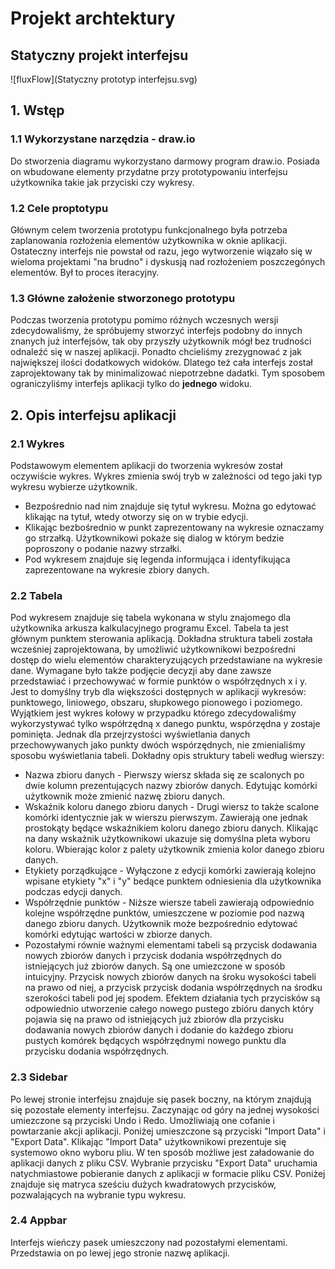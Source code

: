 # Projekt archtektury

## Statyczny projekt interfejsu

![fluxFlow](Statyczny prototyp interfejsu.svg)

## 1. Wstęp

### 1.1 Wykorzystane narzędzia - draw.io
Do stworzenia diagramu wykorzystano darmowy program draw.io. Posiada on wbudowane elementy przydatne przy prototypowaniu interfejsu użytkownika takie jak przyciski czy wykresy. 

### 1.2 Cele proptotypu
Głównym celem tworzenia prototypu funkcjonalnego była potrzeba zaplanowania rozłożenia elementów użytkownika w oknie aplikacji. Ostateczny interfejs nie powstał od razu, jego wytworzenie wiązało się w wieloma projektami "na brudno" i dyskusją nad rozłożeniem poszczegónych elementów. Był to proces iteracyjny.

### 1.3 Główne założenie stworzonego prototypu
Podczas tworzenia prototypu pomimo różnych wczesnych wersji zdecydowaliśmy, że spróbujemy stworzyć interfejs podobny do innych znanych już interfejsów, tak oby przyszły użytkownik mógł bez trudności odnaleźć się w naszej aplikacji. Ponadto chcieliśmy zrezygnować z jak największej ilości dodatkowych widoków. Dlatego też cała interfejs został zaprojektowany tak by minimalizować niepotrzebne dadatki. Tym sposobem ograniczyliśmy interfejs aplikacji tylko do __jednego__ widoku.

## 2. Opis interfejsu aplikacji

### 2.1 Wykres
Podstawowym elementem aplikacji do tworzenia wykresów został oczywiście wykres. Wykres zmienia swój tryb w zależności od tego jaki typ wykresu wybierze użytkownik.
* Bezpośrednio nad nim znajduje się tytuł wykresu. Można go edytować klikając na tytuł, wtedy otworzy się on w trybie edycji. 
* Klikając bezbośrednio w punkt zaprezentowany na wykresie oznaczamy go strzałką. Użytkownikowi pokaże się dialog w którym bedzie poproszony o podanie nazwy strzałki. 
* Pod wykresem znajduje się legenda informująca i identyfikująca zaprezentowane na wykresie zbiory danych.

### 2.2 Tabela 
Pod wykresem znajduje się tabela wykonana w stylu znajomego dla użytkownika arkusza kalkulacyjnego programu Excel. Tabela ta jest głównym punktem sterowania aplikacją.  Dokładna struktura tabeli została wcześniej zaprojektowana, by umożliwić użytkownikowi bezpośredni dostęp do wielu elementów charakteryzujących przedstawiane na wykresie dane. Wymagane było także podjęcie decyzji aby dane zawsze przedstawiać i przechowywać w formie punktów o współrzędnych x i y. Jest to domyślny tryb dla większości dostępnych w aplikacji wykresów: punktowego, liniowego, obszaru, słupkowego pionowego i poziomego. Wyjątkiem jest wykres kołowy w przypadku którego zdecydowaliśmy wykorzystywać tylko współrzędną x danego punktu, wspórzędna y zostaje pominięta. Jednak dla przejrzystości wyświetlania danych przechowywanych jako punkty dwóch wspórzędnych, nie zmienialiśmy sposobu wyświetlania tabeli. Dokładny opis struktury tabeli według wierszy:
* Nazwa zbioru danych - Pierwszy wiersz składa się ze scalonych po dwie kolumn prezentujących nazwy zbiorów danych. Edytując komórki użytkownik może zmienić nazwę zbioru danych.
* Wskaźnik koloru danego zbioru danych - Drugi wiersz to także scalone komórki identycznie jak w wierszu pierwszym. Zawierają one jednak prostokąty będące wskaźnikiem koloru danego zbioru danych. Klikając na dany wskaźnik użytkownikowi ukazuje się domyślna pleta wyboru koloru. Wbierając kolor z palety użytkownik zmienia kolor danego zbioru danych.
* Etykiety porządkujące - Wyłączone z edycji komórki zawierają kolejno wpisane etykiety "x" i "y" bedące punktem odniesienia dla użytkownika podczas edycji danych.
* Współrzędnie punktów - Niższe wiersze tabeli zawierają odpowiednio kolejne współrzędne punktów, umieszczene w poziomie pod nazwą danego zbioru danych. Użytkownik może bezpośrednio edytować komórki edytując wartości w zbiorze danych. 
* Pozostałymi równie ważnymi elementami tabeli są przycisk dodawania nowych zbiorów danych i przycisk dodania współrzędnych do istniejących już zbiorów danych. Są one umiezczone w sposób intuicyjny. Przycisk nowych zbiorów danych na śroku wysokości tabeli na prawo od niej, a przycisk przycisk dodania współrzędnych na środku szerokości tabeli pod jej spodem. Efektem działania tych przycisków są odpowiednio utworzenie całego nowego pustego zbióru danych który pojawia się na prawo od istniejących już zbiorów dla przycisku dodawania nowych zbiorów danych i dodanie do każdego zbioru pustych komórek będących współrzędnymi nowego punktu dla przycisku dodania współrzędnych.
  
### 2.3 Sidebar
Po lewej stronie interfejsu znajduje się pasek boczny, na którym znajdują się pozostałe elementy interfejsu. Zaczynając od góry na jednej wysokości umiezczone są przyciski Undo i Redo. Umożliwiają one cofanie i powtarzanie akcji aplikacji. Poniżej umieszczone są przyciski "Import Data" i "Export Data". Klikając "Import Data" użytkownikowi prezentuje się systemowo okno wyboru pliu. W ten sposób możliwe jest załadowanie do aplikacji danych z pliku CSV. Wybranie przycisku "Export Data" uruchamia natychmiastowe pobieranie danych z aplikacji w formacie pliku CSV. Poniżej znajduje się matryca sześciu dużych kwadratowych przycisków, pozwalających na wybranie typu wykresu.

### 2.4 Appbar
Interfejs wieńczy pasek umieszczony nad pozostałymi elementami. Przedstawia on po lewej jego stronie nazwę aplikacji.
   

